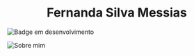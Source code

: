<h1 align="center"> Fernanda Silva Messias</h1>


![Badge em  desenvolvimento](https://img.shields.io/badge/Sobre%20Minha%20Tragetória%20profissional-8A2BE2)



![Sobre mim](https://github.com/user-attachments/assets/3844d99e-013f-4c28-8abc-5780769f317a)


